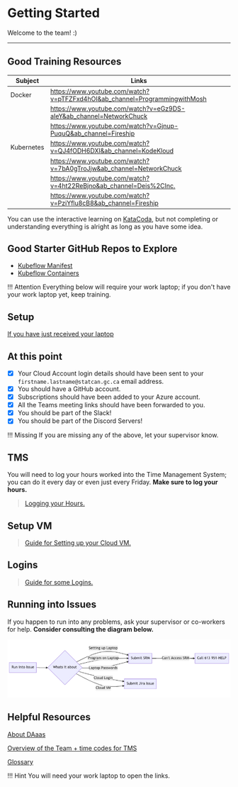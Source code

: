 # Getting Started

Welcome to the team! :)

---

## Good Training Resources

| Subject    | Links                                                                        |
| ---------- | ---------------------------------------------------------------------------- |
| Docker     | <https://www.youtube.com/watch?v=pTFZFxd4hOI&ab_channel=ProgrammingwithMosh> |
|            | <https://www.youtube.com/watch?v=eGz9DS-aIeY&ab_channel=NetworkChuck>        |
|            | <https://www.youtube.com/watch?v=Gjnup-PuquQ&ab_channel=Fireship>            |
| Kubernetes | <https://www.youtube.com/watch?v=QJ4fODH6DXI&ab_channel=KodeKloud>           |
|            | <https://www.youtube.com/watch?v=7bA0gTroJjw&ab_channel=NetworkChuck>        |
|            | <https://www.youtube.com/watch?v=4ht22ReBjno&ab_channel=Deis%2CInc.>         |
|            | <https://www.youtube.com/watch?v=PziYflu8cB8&ab_channel=Fireship>            |

You can use the interactive learning on [KataCoda](https://www.katacoda.com/statcan), but not completing or understanding everything is alright as long as you have some idea.

## Good Starter GitHub Repos to Explore

- [Kubeflow Manifest](https://github.com/StatCan/aaw-kubeflow-manifest)
- [Kubeflow Containers](https://github.com/StatCan/aaw-kubeflow-containers)

<!-- prettier-ignore -->
!!! Attention
    Everything below will require your work laptop; if you don't have your work laptop yet, keep training.

## Setup

[If you have just received your laptop](setup.md)

## At this point

- [x] Your Cloud Account login details should have been sent to your `firstname.lastname@statcan.gc.ca` email address.
- [x] You should have a GitHub account.
- [x] Subscriptions should have been added to your Azure account.
- [x] All the Teams meeting links should have been forwarded to you.
- [x] You should be part of the Slack!
- [x] You should be part of the Discord Servers!

<!-- prettier-ignore -->
!!! Missing
    If you are missing any of the above, let your supervisor know.

## TMS

You will need to log your hours worked into the Time Management System; you can do it every day or even just every Friday. **Make sure to log your hours.**

> [Logging your Hours.](tms.md)

## Setup VM

> [Guide for Setting up your Cloud VM.](vm.md)

## Logins

> [Guide for some Logins.](login.md)

## Running into Issues

If you happen to run into any problems, ask your supervisor or co-workers for
help. <strong>Consider consulting the diagram below.</strong>

![Placeholder](images/diagram.png)

## Helpful Resources

[About DAaas](https://confluence.statcan.ca/display/DAaaS/Data+Analytics+as+a+Service)

[Overview of the Team + time codes for TMS ](https://confluence.statcan.ca/display/DAaaS/Startup+1+-+Advanced+Analytics+Workspace)

[Glossary](https://confluence.statcan.ca/display/DAaaS/Glossary)

<!-- prettier-ignore -->
!!! Hint
    You will need your work laptop to open the links.
